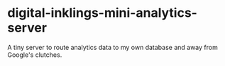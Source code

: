# digital-inklings-mini-analytics-server
A tiny server to route analytics data to my own database and away from Google's clutches.
